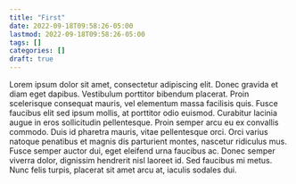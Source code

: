 ```yaml
---
title: "First"
date: 2022-09-18T09:58:26-05:00
lastmod: 2022-09-18T09:58:26-05:00
tags: []
categories: []
draft: true
---
```


Lorem ipsum dolor sit amet, consectetur adipiscing elit. Donec gravida et diam eget dapibus. Vestibulum porttitor bibendum placerat. Proin scelerisque consequat mauris, vel elementum massa facilisis quis. Fusce faucibus elit sed ipsum mollis, at porttitor odio euismod. Curabitur lacinia augue in eros sollicitudin pellentesque. Proin semper arcu eu ex convallis commodo. Duis id pharetra mauris, vitae pellentesque orci. Orci varius natoque penatibus et magnis dis parturient montes, nascetur ridiculus mus. Fusce semper auctor dui, eget eleifend urna faucibus ac. Donec semper viverra dolor, dignissim hendrerit nisl laoreet id. Sed faucibus mi metus. Nunc felis turpis, placerat sit amet arcu at, iaculis sodales dui. 